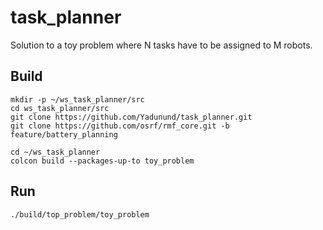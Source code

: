 # task_planner
Solution to a toy problem where N tasks have to be assigned to M robots.

## Build
```
mkdir -p ~/ws_task_planner/src
cd ws_task_planner/src
git clone https://github.com/Yadunund/task_planner.git
git clone https://github.com/osrf/rmf_core.git -b feature/battery_planning

cd ~/ws_task_planner
colcon build --packages-up-to toy_problem
```

## Run
```
./build/top_problem/toy_problem
```
